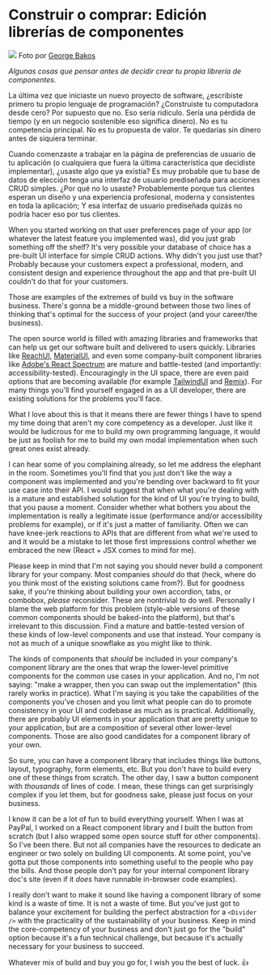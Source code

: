 Construir o comprar: Edición librerías de componentes
=========================================

[](https://kentcdodds.com/static/7ada1615181833135eadad3efd73ff3e/3e561/banner.jpg)
![](https://kentcdodds.com/static/7ada1615181833135eadad3efd73ff3e/d6099/banner.webp)
Foto por [George Bakos](https://unsplash.com/photos/VDAzcZyjun8)

*Algunas cosas que pensar antes de decidir crear tu propia librería de componentes.*

La última vez que iniciaste un nuevo proyecto de software, ¿escribiste primero tu propio lenguaje de programación? ¿Construiste tu computadora desde cero? Por supuesto que no. Eso sería ridículo. Sería una pérdida de tiempo (y en un negocio sostenible eso significa dinero). No es tu competencia principal. No es tu propuesta de valor. Te quedarías sin dinero antes de siquiera terminar.

Cuando comenzaste a trabajar en la página de preferencias de usuario de tu aplicación (o cualquiera que fuera la última característica que decidiste implementar), ¿usaste algo que ya existía? Es muy probable que tu base de datos de elección tenga una interfaz de usuario prediseñada para acciones CRUD simples. ¿Por qué no lo usaste? Probablemente porque tus clientes esperan un diseño y una experiencia profesional, moderna y consistentes en toda la aplicación; Y esa interfaz de usuario prediseñada quizás no podría hacer eso por tus clientes.


When you started working on that user preferences page of your app (or whatever the latest feature you implemented was), did you just grab something off the shelf? It's very possible your database of choice has a pre-built UI interface for simple CRUD actions. Why didn't you just use that? Probably because your customers expect a professional, modern, and consistent design and experience throughout the app and that pre-built UI couldn't do that for your customers.

Those are examples of the extremes of build vs buy in the software business. There's gonna be a middle-ground between those two lines of thinking that's optimal for the success of your project (and your career/the business).

The open source world is filled with amazing libraries and frameworks that can help us get our software built and delivered to users quickly. Libraries like [ReachUI](https://reach.tech/), [MaterialUI](https://material-ui.com/), and even some company-built component libraries like [Adobe's React Spectrum](https://react-spectrum.adobe.com/) are mature and battle-tested (and importantly: accessibility-tested). Encouragingly in the UI space, there are even paid options that are becoming available (for example [TailwindUI](https://tailwindui.com/) and [Remix](https://remix.run/)). For many things you'll find yourself engaged in as a UI developer, there are existing solutions for the problems you'll face.

What I love about this is that it means there are fewer things I have to spend my time doing that aren't my core competency as a developer. Just like it would be ludicrous for me to build my own programming language, it would be just as foolish for me to build my own modal implementation when such great ones exist already.

I can hear some of you complaining already, so let me address the elephant in the room. Sometimes you'll find that you just don't like the way a component was implemented and you're bending over backward to fit your use case into their API. I would suggest that when what you're dealing with is a mature and established solution for the kind of UI you're trying to build, that you pause a moment. Consider whether what bothers you about the implementation is really a legitimate issue (performance and/or accessibility problems for example), or if it's just a matter of familiarity. Often we can have knee-jerk reactions to APIs that are different from what we're used to and it would be a mistake to let those first impressions control whether we embraced the new (React + JSX comes to mind for me).

Please keep in mind that I'm not saying you should never build a component library for your company. Most companies *should* do that (heck, where do you think most of the existing solutions came from?). But for goodness sake, if you're thinking about building your own accordion, tabs, or combobox, *please* reconsider. These are nontrivial to do well. Personally I blame the web platform for this problem (style-able versions of these common components should be baked-into the platform), but that's irrelevant to this discussion. Find a mature and battle-tested version of these kinds of low-level components and use that instead. Your company is not as much of a unique snowflake as you might like to think.

The kinds of components that *should* be included in your company's component library are the ones that wrap the lower-level primitive components for the common use cases in your application. And no, I'm not saying: "make a wrapper, then you can swap out the implementation" (this rarely works in practice). What I'm saying is you take the capabilities of the components you've chosen and you limit what people can do to promote consistency in your UI and codebase as much as is practical. Additionally, there are probably UI elements in your application that are pretty unique to your application, but are a composition of several other lower-level components. Those are also good candidates for a component library of your own.

So sure, you can have a component library that includes things like buttons, layout, typography, form elements, etc. But you don't have to build every one of these things from scratch. The other day, I saw a button component with *thousands* of lines of code. I mean, these things can get surprisingly complex if you let them, but for goodness sake, please just focus on your business.

I know it can be a lot of fun to build everything yourself. When I was at PayPal, I worked on a React component library and I built the button from scratch (but I also wrapped some open source stuff for other components). So I've been there. But not all companies have the resources to dedicate an engineer or two solely on building UI components. At some point, you've gotta put those components into something useful to the people who pay the bills. And those people don't pay for your internal component library doc's site (even if it *does* have runnable in-browser code examples).

I really don't want to make it sound like having a component library of some kind is a waste of time. It is not a waste of time. But you've just got to balance your excitement for building the perfect abstraction for a `<Divider />` with the practicality of the sustainability of your business. Keep in mind the core-competency of your business and don't just go for the "build" option because it's a fun technical challenge, but because it's actually necessary for your business to succeed.

Whatever mix of build and buy you go for, I wish you the best of luck. 👍